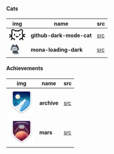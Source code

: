 #### Cats

|img|name|src|
|-|-|-|
|<a><img height="30" alt="pfp" src="https://raw.githubusercontent.com/hexa-one/hexa-one/main/badges/src/github-darkmode-cat/github-darkmode-cat-single.svg" /></a>|**github-dark-mode-cat**|[src](/)|
|<a><img height="30" alt="pfp" src="https://raw.githubusercontent.com/hexa-one/hexa-one/main/badges/src/mona-loading/mona-loading-dark.gif" /></a>|**mona-loading-dark**|[src](https://github.githubassets.com/images/mona-loading-dark.gif)|

#### Achievements

|img|name|src|
|-|-|-|
|<a><img height="70" alt="pfp" src="https://raw.githubusercontent.com/hexa-one/hexa-one/main/badges/achievements/src/acv/badge--acv-64.png" /></a>|**archive**|[src](https://github.githubassets.com/images/modules/profile/badge--acv-64.png)|
|<a><img height="70" alt="pfp" src="https://raw.githubusercontent.com/hexa-one/hexa-one/main/badges/achievements/src/mars/badge--mars-64.png" /></a>|**mars**|[src](https://github.githubassets.com/images/modules/profile/badge--mars-64.png)|
